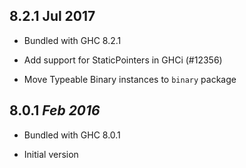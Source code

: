 ## 8.2.1 Jul 2017

  * Bundled with GHC 8.2.1

  * Add support for StaticPointers in GHCi (#12356)

  * Move Typeable Binary instances to `binary` package

## 8.0.1  *Feb 2016*

  * Bundled with GHC 8.0.1

  * Initial version
